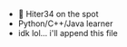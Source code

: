 - 👋 Hiter34 on the spot
- Python/C++/Java learner
- idk lol... i'll append this file

<!---
HIter34/HIter34 is a ✨ special ✨ repository because its `README.md` (this file) appears on your GitHub profile.
You can click the Preview link to take a look at your changes.
--->
